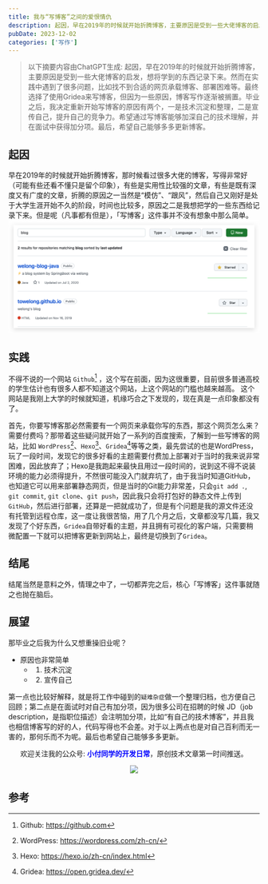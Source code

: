 ```yaml
---
title: 我与“写博客”之间的爱恨情仇
description: 起因，早在2019年的时候就开始折腾博客，主要原因是受到一些大佬博客的启发，想将学到的东西记录下来。然而在实践中遇到了很多问题，比如找不到合适的网页承载博客、部署困难等。最终选择了使用Gridea来写博客，但因为一些原因，博客写作逐渐被搁置。
pubDate: 2023-12-02
categories: ['写作']
---
```

> 以下摘要内容由ChatGPT生成:  起因，早在2019年的时候就开始折腾博客，主要原因是受到一些大佬博客的启发，想将学到的东西记录下来。然而在实践中遇到了很多问题，比如找不到合适的网页承载博客、部署困难等。最终选择了使用Gridea来写博客，但因为一些原因，博客写作逐渐被搁置。毕业之后，我决定重新开始写博客的原因有两个，一是技术沉淀和整理，二是宣传自己，提升自己的竞争力。希望通过写博客能够加深自己的技术理解，并在面试中获得加分项。最后，希望自己能够多多更新博客。

## 起因

早在2019年的时候就开始折腾博客，那时候看过很多大佬的博客，写得非常好（可能有些还看不懂只是留个印象），有些是实用性比较强的文章，有些是既有深度又有广度的文章，折腾的原因之一当然是“模仿”、“跟风”，然后自己又刚好是处于大学生涯开始不久的阶段，时间也比较多，原因之二是我想把学的一些东西给记录下来。但是呢（凡事都有但是），「写博客」这件事并不没有想象中那么简单。
![An image](/public/Xnip2023-12-02_14-45-39.png)


## 实践

不得不说的一个网站 `Github`[^1] ，这个写在前面，因为这很重要，目前很多普通高校的学生估计也有很多人都不知道这个网站，上这个网站的门槛也越来越高。
这个网站是我刚上大学的时候就知道，机缘巧合之下发现的，现在真是一点印象都没有了。

首先，你要写博客那必然需要有一个网页来承载你写的东西，那这个网页怎么来？需要付费吗？那带着这些疑问就开始了一系列的百度搜索，了解到一些写博客的网站，比如 `WordPress`[^2]、`Hexo`[^3]、`Gridea`[^4]等等之类，最先尝试的也是WordPress，玩了一段时间，发现它的很多好看的主题需要付费加上部署对于当时的我来说非常困难，因此放弃了；Hexo是我跑起来最快且用过一段时间的，说到这不得不说装环境的能力必须得提升，不然很可能没入门就弃坑了，由于我当时知道GitHub，也知道它可以用来部署静态网页，但是当时的Git能力非常差，只会`git add .`, `git commit`, `git clone`、`git push`，因此我只会将打包好的静态文件上传到`GitHub`，然后进行部署，还算是一把就成功了，但是有个问题是我的源文件还没有托管到远程仓库，这一度让我很苦恼，用了几个月之后，文章都没写几篇，我又发现了个好东西，`Gridea`自带好看的主题，并且拥有可视化的客户端，只需要稍微配置一下就可以把博客更新到网站上，最终是切换到了`Gridea`。

## 结尾

结尾当然是意料之外，情理之中了，一切都弄完之后，核心「写博客」这件事就随之也抛在脑后。

## 展望
那毕业之后我为什么又想重操旧业呢？
- 原因也非常简单
    - 1. 技术沉淀
    - 2. 宣传自己

第一点也比较好解释，就是将工作中碰到的`疑难杂症`做一个整理归档，也方便自己回顾；第二点是在面试时对自己有加分项，因为很多公司在招聘的时候 JD（job description，是指职位描述）会注明加分项，比如“有自己的技术博客”，并且我也相信博客写的好的人，代码写得也不会差。对于以上两点也是对自己百利而无一害的，那何乐而不为呢。最后也希望自己能够多多更新。


<center>
	<p>欢迎关注我的公众号: <span style="font-weight: 600;color: blue;">小付同学的开发日常</span>，原创技术文章第一时间推送。</p>
    <img src="https://pic.ziyuan.wang/user/guest/2024/01/傅1_1932a233b5837.jpeg" style="width: 300px;">
</center>

## 参考
[^1]: Github: https://github.com
[^2]: WordPress: https://wordpress.com/zh-cn/
[^3]: Hexo: https://hexo.io/zh-cn/index.html
[^4]: Gridea: https://open.gridea.dev/


